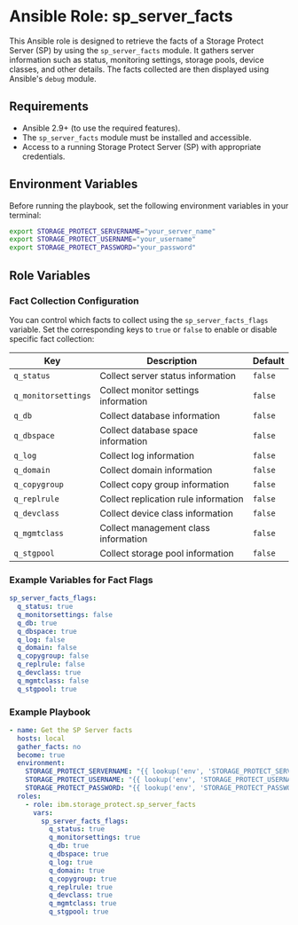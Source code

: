 # Ansible Role: sp_server_facts

This Ansible role is designed to retrieve the facts of a Storage Protect Server (SP) by using the `sp_server_facts` module. It gathers server information such as status, monitoring settings, storage pools, device classes, and other details. The facts collected are then displayed using Ansible's `debug` module.

## Requirements

- Ansible 2.9+ (to use the required features).
- The `sp_server_facts` module must be installed and accessible.
- Access to a running Storage Protect Server (SP) with appropriate credentials.

## Environment Variables

Before running the playbook, set the following environment variables in your terminal:

```bash
export STORAGE_PROTECT_SERVERNAME="your_server_name"
export STORAGE_PROTECT_USERNAME="your_username"
export STORAGE_PROTECT_PASSWORD="your_password"
```
## Role Variables

### Fact Collection Configuration

You can control which facts to collect using the `sp_server_facts_flags` variable. Set the corresponding keys to `true` or `false` to enable or disable specific fact collection:

| Key                | Description                            | Default  |
|--------------------|----------------------------------------|----------|
| `q_status`         | Collect server status information     | `false`  |
| `q_monitorsettings`| Collect monitor settings information  | `false`  |
| `q_db`             | Collect database information          | `false`  |
| `q_dbspace`        | Collect database space information    | `false`  |
| `q_log`            | Collect log information               | `false`  |
| `q_domain`         | Collect domain information            | `false`  |
| `q_copygroup`      | Collect copy group information        | `false`  |
| `q_replrule`       | Collect replication rule information  | `false`  |
| `q_devclass`       | Collect device class information      | `false`  |
| `q_mgmtclass`      | Collect management class information  | `false`  |
| `q_stgpool`        | Collect storage pool information      | `false`  |

### Example Variables for Fact Flags

```yaml
sp_server_facts_flags:
  q_status: true
  q_monitorsettings: false
  q_db: true
  q_dbspace: true
  q_log: false
  q_domain: false
  q_copygroup: false
  q_replrule: false
  q_devclass: true
  q_mgmtclass: false
  q_stgpool: true
```

### Example Playbook

```yaml
- name: Get the SP Server facts
  hosts: local
  gather_facts: no
  become: true
  environment:
    STORAGE_PROTECT_SERVERNAME: "{{ lookup('env', 'STORAGE_PROTECT_SERVERNAME') }}"
    STORAGE_PROTECT_USERNAME: "{{ lookup('env', 'STORAGE_PROTECT_USERNAME') }}"
    STORAGE_PROTECT_PASSWORD: "{{ lookup('env', 'STORAGE_PROTECT_PASSWORD') }}"
  roles:
    - role: ibm.storage_protect.sp_server_facts
      vars:
        sp_server_facts_flags:
          q_status: true
          q_monitorsettings: true
          q_db: true
          q_dbspace: true
          q_log: true
          q_domain: true
          q_copygroup: true
          q_replrule: true
          q_devclass: true
          q_mgmtclass: true
          q_stgpool: true

```

